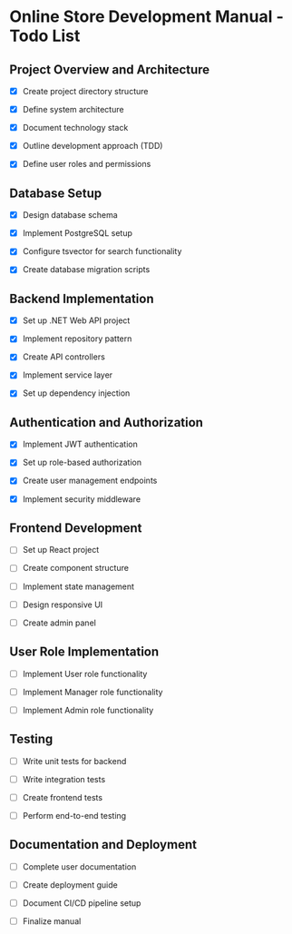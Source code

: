 # Online Store Development Manual - Todo List

  

## Project Overview and Architecture

- [x] Create project directory structure

- [x] Define system architecture

- [x] Document technology stack

- [x] Outline development approach (TDD)

- [x] Define user roles and permissions

  

## Database Setup

- [x] Design database schema

- [x] Implement PostgreSQL setup

- [x] Configure tsvector for search functionality

- [x] Create database migration scripts

  

## Backend Implementation

- [x] Set up .NET Web API project

- [x] Implement repository pattern

- [x] Create API controllers

- [x] Implement service layer

- [x] Set up dependency injection

  

## Authentication and Authorization

- [x] Implement JWT authentication

- [x] Set up role-based authorization

- [x] Create user management endpoints

- [x] Implement security middleware

  

## Frontend Development

- [ ] Set up React project

- [ ] Create component structure

- [ ] Implement state management

- [ ] Design responsive UI

- [ ] Create admin panel

  

## User Role Implementation

- [ ] Implement User role functionality

- [ ] Implement Manager role functionality

- [ ] Implement Admin role functionality

  

## Testing

- [ ] Write unit tests for backend

- [ ] Write integration tests

- [ ] Create frontend tests

- [ ] Perform end-to-end testing

  

## Documentation and Deployment

- [ ] Complete user documentation

- [ ] Create deployment guide

- [ ] Document CI/CD pipeline setup

- [ ] Finalize manual